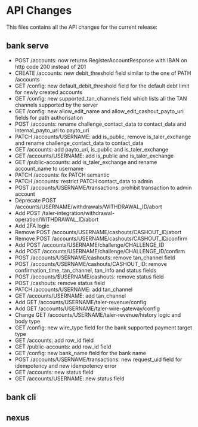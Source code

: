 # API Changes

This files contains all the API changes for the current release:

## bank serve

- POST /accounts: now returns RegisterAccountResponse with IBAN on http code 200
  instead of 201
- CREATE /accounts: new debit_threshold field similar to the one of PATH
  /accounts
- GET /config: new default_debit_threshold field for the default debt limit for
  newly created accounts
- GET /config: new supported_tan_channels field which lists all the TAN channels
  supported by the server
- GET /config: new allow_edit_name and allow_edit_cashout_payto_uri fields for
  path authorisation
- POST /accounts: rename challenge_contact_data to contact_data and
  internal_payto_uri to payto_uri
- PATCH /accounts/USERNAME: add is_public, remove is_taler_exchange and rename
  challenge_contact_data to contact_data
- GET /accounts: add payto_uri, is_public and is_taler_exchange
- GET /accounts/USERNAME: add is_public and is_taler_exchange
- GET /public-accounts: add is_taler_exchange and rename account_name to
  username
- PATCH /accounts: fix PATCH semantic
- PATCH /accounts: restrict PATCH contact_data to admin
- POST /accounts/USERNAME/transactions: prohibit transaction to admin account
- Deprecate POST /accounts/USERNAME/withdrawals/WITHDRAWAL_ID/abort
- Add POST /taler-integration/withdrawal-operation/WITHDRAWAL_ID/abort
- Add 2FA logic
- Remove POST /accounts/USERNAME/cashouts/CASHOUT_ID/abort
- Remove POST /accounts/USERNAME/cashouts/CASHOUT_ID/confirm
- Add POST /accounts/USERNAME/challenge/CHALLENGE_ID
- Add POST /accounts/USERNAME/challenge/CHALLENGE_ID/confirm
- POST /accounts/USERNAME/cashouts: remove tan_channel field
- POST /accounts/USERNAME/cashouts/CASHOUT_ID: remove confirmation_time,
  tan_channel, tan_info and status fields
- POST /accounts/$USERNAME/cashouts: remove status field
- POST /cashouts: remove status field
- PATCH /accounts/USERNAME: add tan_channel
- GET /accounts/USERNAME: add tan_channel
- Add GET /accounts/USERNAME/taler-revenue/config
- Add GET /accounts/USERNAME/taler-wire-gateway/config
- Change GET /accounts/USERNAME/taler-revenue/history logic and body type
- GET /config: new wire_type field for the bank supported payment target type
- GET /accounts: add row_id field
- GET /public-accounts: add row_id field
- GET /config: new bank_name field for the bank name
- POST /accounts/USERNAME/transactions: new request_uid field for idempotency and new idempotency error
- GET /accounts: new status field
- GET /accounts/USERNAME: new status field

## bank cli

## nexus
